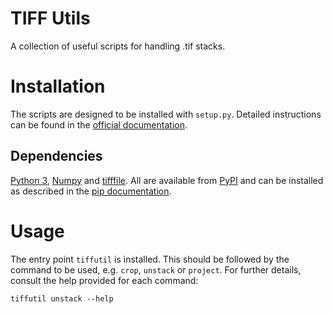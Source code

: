 # TIFF Utils

A collection of useful scripts for handling .tif stacks.

# Installation

The scripts are designed to be installed with `setup.py`. Detailed instructions
can be found in the [official documentation][setuptools].

## Dependencies

[Python 3][python], [Numpy][numpy] and [tifffile][tifffile]. All are available
from [PyPI][pypi] and can be installed as described in
the [pip documentation][pip-install].

# Usage

The entry point `tiffutil` is installed. This should be followed by the command
to be used, e.g. `crop`, `unstack` or `project`. For further details, consult
the help provided for each command:

    tiffutil unstack --help
    
[setuptools]: https://docs.python.org/3.3/install/#the-new-standard-distutils
[Python]: https://python.org
[Numpy]: https://www.numpy.org
[tifffile]: http://www.lfd.uci.edu/~gohlke/code/tifffile.py.html
[pypi]: https://pypi.python.org/pypi
[pip-install]: https://pip.pypa.io/en/stable/user_guide/#installing-packages
